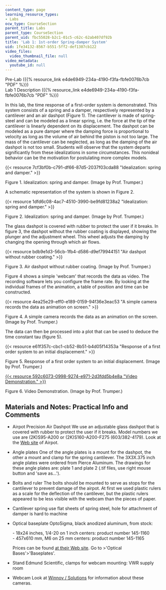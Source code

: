 ```yaml
---
content_type: page
learning_resource_types:
- Labs
ocw_type: CourseSection
parent_title: Labs
parent_type: CourseSection
parent_uid: fbc55028-b2c1-01c5-c62c-62ab407df92b
title: 'Lab 1: 1st-order Spring-damper System'
uid: 1fe34132-8567-b551-5ff2-def1307cb122
video_files:
  video_thumbnail_file: null
video_metadata:
  youtube_id: null
---
```


Pre-Lab ({{% resource_link e4de6949-234a-4190-f3fa-fbfe0076b7cb "PDF" %}})  
Lab 1 Description ({{% resource_link e4de6949-234a-4190-f3fa-fbfe0076b7cb "PDF" %}})

In this lab, the time response of a first-order system is demonstrated. This system consists of a spring and a damper, respectively represented by a cantilever and an air dashpot (Figure 1). The cantilever is made of spring-steel and can be modeled as a linear spring, i.e. the force at the tip of the cantilever is linearly dependent on its displacement. The dashpot can be modeled as a pure damper where the damping force is proportional to velocity as long as the volume of air behind the piston is not too large. The mass of the cantilever can be neglected, as long as the damping of the air dashpot is not too small. Students will observe that the system departs significantly from these idealizations in some circumstances. This nonideal behavior can be the motivation for postulating more complex models.

{{< resource 7cf3bf0b-c791-df66-87d5-2037f03cda88 "Idealization: spring and damper." >}}

Figure 1. Idealization: spring and damper. (Image by Prof. Trumper.)

A schematic representation of the system is shown in Figure 2.

{{< resource 1dfd6c08-4ac7-4510-3990-be9fd81238a2 "Idealization: spring and damper." >}}

Figure 2. Idealization: spring and damper. (Image by Prof. Trumper.)

The glass dashpot is covered with rubber to protect the user if it breaks. In figure 3, the dashpot without the rubber coating is displayed, showing the plunger and the adjustment wheel. This wheel adjusts the damping by changing the opening through which air flows.

{{< resource bdb9e1d3-56cb-1fb4-d586-d9ef79944151 "Air dashpot without rubber coating." >}}

Figure 3. Air dashpot without rubber coating. (Image by Prof. Trumper.)

Figure 4 shows a simple 'webcam' that records the data as video. The recording software lets you configure the frame rate. By looking at the individual frames of the animation, a table of position and time can be constructed.

{{< resource 4ea25e29-eff0-e189-0159-94f36e3eac53 "A simple camera records the data as animation on screen." >}}

Figure 4. A simple camera records the data as an animation on the screen. (Image by Prof. Trumper.)

The data can then be processed into a plot that can be used to deduce the time constant tau (figure 5).

{{< resource e61f357c-cbc1-cb52-8b51-b4d05f14353a "Response of a first order system to an initial displacement." >}}

Figure 5. Response of a first order system to an initial displacement. (Image by Prof. Trumper.)

[{{< resource 592c6073-0998-9274-e971-2d3fdd5b4e8a "Video Demonstration." >}}](/ans7870/2/2.003/s05/labs/Lab1.mov)

Figure 6. Video Demonstration. (Image by Prof. Trumper.)

Materials and Notes: Practical Info and Comments
------------------------------------------------

*   Airpot Precision Air Dashpot We use an adjustable glass dashpot that is covered with rubber to protect the user if it breaks. Model numbers we use are (2K)S95-A200 or (2K)S160-A200-F275 (603/382-4179). Look at the [Web site](http://www.airpot.com/) of Airpot.
    
*   Angle plates One of the angle plates is a mount for the dashpot, the other a mount and clamp for the spring cantilever. The 3X3X.375 inch angle plates were ordered from Pierce Aluminum. The drawings for these angle plates are: plate 1 and plate 2 (.tif files, use right mouse button and 'save as...').
    
*   Bolts and ruler The bolts should be mounted to serve as stops for the cantilever to prevent damage of the airpot. At first we used plastic rulers as a scale for the deflection of the cantilever, but the plastic rulers appeared to be less visible with the webcam than the pieces of paper.
    
*   Cantilever spring use flat sheets of spring steel, hole for attachment of damper is hard to machine
    
*   Optical baseplate OptoSigma, black anodized aluminum, from stock:  
      
    \- 18x24 inches, 1/4-20 on 1 inch centers: product number 145-1160  
    \- 457x610 mm, M6 on 25 mm centers: product number 145-1165  
      
    Prices can be found [at their Web site](http://www.optosigma.com/). Go to >'Optical Bases'>'Baseplates'.
    
*   Stand Edmund Scientific, clamps for webcam mounting: VWR supply room
    
*   Webcam Look at [Winnov / Solutions](http://www.winnov.com/) for information about these cameras.
